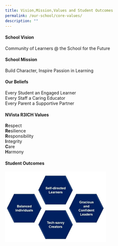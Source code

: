 ```yaml
---
title: Vision,Mission,Values and Student Outcomes
permalink: /our-school/core-values/
description: ""
---
```


#### School Vision
Community of Learners @ the School for the Future

#### School Mission
Build Character, Inspire Passion in Learning

#### Our Beliefs
Every Student an Engaged Learner <br>
Every Staff a Caring Educator <br>
Every Parent a Supportive Partner <br>

#### NVista R3ICH Values
**R**espect<br>
**Re**silience<br>
**R**esponsibility<br>
**I**ntegrity<br>
**C**are<br>
**H**armony

#### Student Outcomes

<img src="/images/2021%20NVTPS%20Student%20Outcomes_Website.jpg" 
     style="width:65%" align = left>
